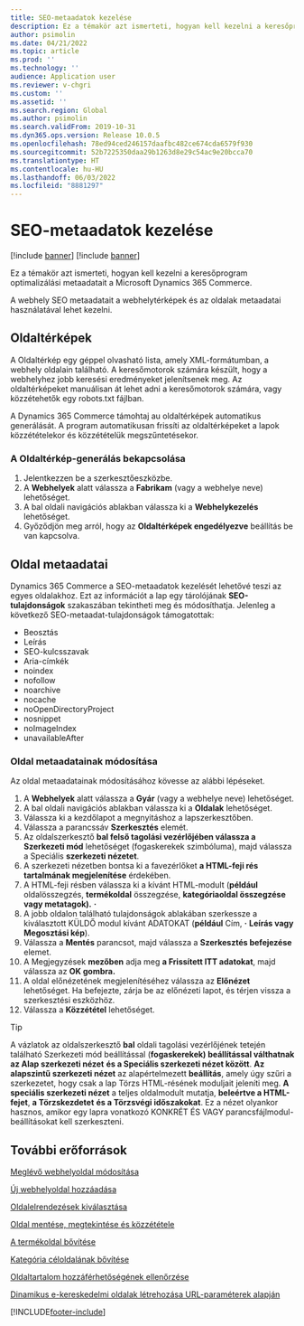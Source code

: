 ```yaml
---
title: SEO-metaadatok kezelése
description: Ez a témakör azt ismerteti, hogyan kell kezelni a keresőprogram optimalizálási metaadatait a Microsoft Dynamics 365 Commerce.
author: psimolin
ms.date: 04/21/2022
ms.topic: article
ms.prod: ''
ms.technology: ''
audience: Application user
ms.reviewer: v-chgri
ms.custom: ''
ms.assetid: ''
ms.search.region: Global
ms.author: psimolin
ms.search.validFrom: 2019-10-31
ms.dyn365.ops.version: Release 10.0.5
ms.openlocfilehash: 78ed94ced246157daafbc482ce674cda6579f930
ms.sourcegitcommit: 52b7225350daa29b1263d8e29c54ac9e20bcca70
ms.translationtype: HT
ms.contentlocale: hu-HU
ms.lasthandoff: 06/03/2022
ms.locfileid: "8881297"
---
```

# <a name="manage-seo-metadata"></a>SEO-metaadatok kezelése

[!include [banner](includes/banner.md)]
[!include [banner](includes/preview-banner.md)]

Ez a témakör azt ismerteti, hogyan kell kezelni a keresőprogram optimalizálási metaadatait a Microsoft Dynamics 365 Commerce.

A webhely SEO metaadatait a webhelytérképek és az oldalak metaadatai használatával lehet kezelni.
    
## <a name="site-maps"></a>Oldaltérképek

A Oldaltérkép egy géppel olvasható lista, amely XML-formátumban, a webhely oldalain található. A keresőmotorok számára készült, hogy a webhelyhez jobb keresési eredményeket jelenítsenek meg. Az oldaltérképeket manuálisan át lehet adni a keresőmotorok számára, vagy közzétehetők egy robots.txt fájlban.

A Dynamics 365 Commerce támohtaj au oldaltérképek automatikus generálását. A program automatikusan frissíti az oldaltérképeket a lapok közzétételekor és közzétételük megszűntetésekor.

### <a name="turn-on-site-map-generation"></a>A Oldaltérkép-generálás bekapcsolása

1. Jelentkezzen be a szerkesztőeszközbe.
1. A **Webhelyek** alatt válassza a **Fabrikam** (vagy a webhelye neve) lehetőséget.
1. A bal oldali navigációs ablakban válassza ki a **Webhelykezelés** lehetőséget.
1. Győződjön meg arról, hogy az **Oldaltérképek engedélyezve** beállítás be van kapcsolva.

## <a name="page-metadata"></a>Oldal metaadatai

Dynamics 365 Commerce a SEO-metaadatok kezelését lehetővé teszi az egyes oldalakhoz. Ezt az információt a lap egy tárolójának **SEO-tulajdonságok** szakaszában tekintheti meg és módosíthatja. Jelenleg a következő SEO-metaadat-tulajdonságok támogatottak:

- Beosztás
- Leírás
- SEO-kulcsszavak
- Aria-címkék
- noindex
- nofollow
- noarchive
- nocache
- noOpenDirectoryProject
- nosnippet
- noImageIndex
- unavailableAfter

### <a name="modify-page-metadata"></a>Oldal metaadatainak módosítása

Az oldal metaadatainak módosításához kövesse az alábbi lépéseket.
1. A **Webhelyek** alatt válassza a **Gyár** (vagy a webhelye neve) lehetőséget.
1. A bal oldali navigációs ablakban válassza ki a **Oldalak** lehetőséget.
1. Válassza ki a kezdőlapot a megnyitáshoz a lapszerkesztőben.
1. Válassza a parancssáv **Szerkesztés** elemét.
1. Az oldalszerkesztő **bal felső tagolási vezérlőjében válassza a Szerkezeti mód** lehetőséget (fogaskerekek szimbóluma), majd válassza a Speciális **szerkezeti nézetet**.
1. A szerkezeti nézetben bontsa ki a favezérlőket **a HTML-feji rés tartalmának megjelenítése** érdekében.
1. A HTML-feji résben válassza ki a kívánt HTML-modult (**például** oldalösszegzés, **termékoldal** összegzése, **kategóriaoldal összegzése** **vagy metatagok).** **·**
1. A jobb oldalon található tulajdonságok ablakában szerkessze a kiválasztott KÜLDŐ modul kívánt ADATOKAT (**például** Cím, **·** **Leírás vagy Megosztási kép**).
1. Válassza a **Mentés** parancsot, majd válassza a **Szerkesztés befejezése** elemet.
1. A Megjegyzések **mezőben** adja meg **a Frissített ITT adatokat**, majd válassza az **OK gombra.**
1. A oldal előnézetének megjelenítéséhez válassza az **Előnézet** lehetőséget. Ha befejezte, zárja be az előnézeti lapot, és térjen vissza a szerkesztési eszközhöz.
1. Válassza a **Közzététel** lehetőséget.

> [!TIP]
> A vázlatok az oldalszerkesztő **bal** oldali tagolási vezérlőjének tetején található Szerkezeti mód beállítással (**fogaskerekek) beállítással válthatnak az Alap szerkezeti nézet** **és a Speciális szerkezeti nézet között**. **Az alapszintű szerkezeti nézet** az alapértelmezett **beállítás**, amely úgy szűri a szerkezetet, hogy csak a lap Törzs HTML-résének moduljait jeleníti meg. **A speciális szerkezeti nézet** a teljes oldalmodult mutatja, **beleértve a HTML-fejet**, **a Törzskezdetet** **és a Törzsvégi időszakokat**. Ez a nézet olyankor hasznos, amikor egy lapra vonatkozó KONKRÉT ÉS VAGY parancsfájlmodul-beállításokat kell szerkeszteni.

## <a name="additional-resources"></a>További erőforrások

[Meglévő webhelyoldal módosítása](modify-existing-page.md)

[Új webhelyoldal hozzáadása](add-new-page.md)

[Oldalelrendezések kiválasztása](select-page-layouts.md)

[Oldal mentése, megtekintése és közzététele](save-preview-publish-page.md)

[A termékoldal bővítése](enrich-product-page.md)

[Kategória céloldalának bővítése](enrich-category-page.md)

[Oldaltartalom hozzáférhetőségének ellenőrzése](verify-accessibility.md)

[Dinamikus e-kereskedelmi oldalak létrehozása URL-paraméterek alapján](create-dynamic-pages.md)


[!INCLUDE[footer-include](../includes/footer-banner.md)]
